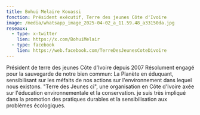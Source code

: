 ```yaml
---
title: Bohui Melaire Kouassi
fonction: Président exécutif, Terre des jeunes Côte d'Ivoire
image: /media/whatsapp_image_2025-04-02_a_11.59.48_a33150da.jpg
reseaux:
  - type: x-twitter
    lien: https://x.com/BohuiMelair
  - type: facebook
    lien: https://web.facebook.com/TerreDesJeunesCoteDivoire
---
```

Président de terre des jeunes Côte d'Ivoire depuis 2007
Résolument engagé pour la sauvegarde de notre bien commun: La Planète en éduquant, sensibilisant sur les méfaits de nos actions sur l'environnement dans lequel nous existons.
"Terre des Jeunes ci", une organisation en Côte d'Ivoire axée sur l'éducation environnementale et la conservation. je suis très impliqué dans la promotion des pratiques durables et la sensibilisation aux problèmes écologiques.
